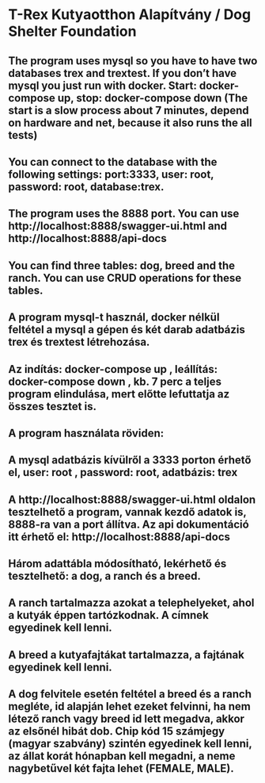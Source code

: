 # T-Rex Kutyaotthon Alapítvány / Dog Shelter Foundation 

## The program uses mysql so you have to have two databases trex and trextest. If you don’t have mysql you just run with docker. Start: docker-compose up, stop: docker-compose down (The start is a slow process about 7 minutes, depend on hardware and net, because it also runs the all tests)
## You can connect to the database with the following settings:  port:3333, user: root, password: root, database:trex.
## The program uses the 8888 port. You can use http://localhost:8888/swagger-ui.html and http://localhost:8888/api-docs
## You can find three tables: dog, breed and the ranch. You can use CRUD operations for these tables.




## A program mysql-t használ, docker nélkül feltétel a mysql a gépen és két darab adatbázis trex és trextest létrehozása. 
## Az indítás: docker-compose up , leállítás: docker-compose down , kb. 7 perc a teljes program elindulása, mert előtte lefuttatja az összes tesztet is.
## A program használata röviden:
## A mysql adatbázis kívülről a 3333 porton érhető el, user: root , password: root, adatbázis: trex
## A http://localhost:8888/swagger-ui.html oldalon tesztelhető a program, vannak kezdő adatok is, 8888-ra van a port állítva. Az api dokumentáció itt érhető el: http://localhost:8888/api-docs
## Három adattábla módosítható, lekérhető és tesztelhető: a dog, a ranch és a breed.
## A ranch tartalmazza azokat a telephelyeket, ahol a kutyák éppen tartózkodnak. A címnek egyedinek kell lenni.
## A breed a kutyafajtákat tartalmazza, a fajtának egyedinek kell lenni.
## A dog felvitele esetén feltétel a breed és a ranch megléte, id alapján lehet ezeket felvinni, ha nem létező ranch vagy breed id lett megadva, akkor az elsőnél hibát dob. Chip kód 15 számjegy (magyar szabvány) szintén egyedinek kell lenni, az állat korát hónapban kell megadni, a neme nagybetűvel két fajta lehet (FEMALE, MALE). 


